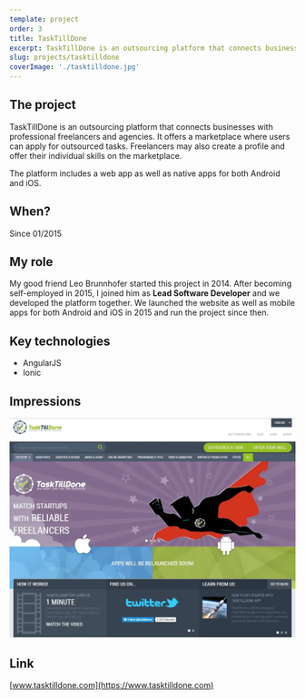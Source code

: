 ```yaml
---
template: project
order: 3
title: TaskTillDone
excerpt: TaskTillDone is an outsourcing platform that connects businesses with professional freelancers and agencies. It offers a marketplace where users can apply for outsourced tasks.
slug: projects/tasktilldone
coverImage: './tasktilldone.jpg'
---
```

## The project

TaskTillDone is an outsourcing platform that connects businesses with professional freelancers and agencies. It offers a marketplace where users can apply for outsourced tasks. Freelancers may also create a profile and offer their individual skills on the marketplace.

The platform includes a web app as well as native apps for both Android and iOS.

## When?

Since 01/2015

## My role

My good friend Leo Brunnhofer started this project in 2014. After becoming self-employed in 2015, I joined him as <strong>Lead Software Developer</strong> and we developed the platform together. We launched the website as well as mobile apps for both Android and iOS in 2015 and run the project since then.

## Key technologies

* AngularJS
* Ionic

## Impressions

![TaskTillDone website screenshot](tasktilldone.jpg "TaskTillDone website screenshot")

## Link

[www.tasktilldone.com](https://www.tasktilldone.com)